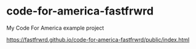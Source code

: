 # code-for-america-fastfrwrd
My Code For America example project

https://fastfrwrd.github.io/code-for-america-fastfrwrd/public/index.html
